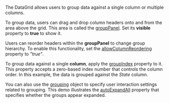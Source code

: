 The DataGrid allows users to group data against a single column or multiple columns.

To group data, users can drag and drop column headers onto and from the area above the grid. This area is called the [groupPanel](/Documentation/ApiReference/UI_Components/dxDataGrid/Configuration/groupPanel/). Set its **visible** property to **true** to show it. 

Users can reorder headers within the **groupPanel** to change group hierarchy. To enable this functionality, set the [allowColumnReordering](/Documentation/ApiReference/UI_Components/dxDataGrid/Configuration/#allowColumnReordering) property to *"true"*. 

To group data against a single **column**, apply the [groupIndex](/Documentation/ApiReference/UI_Components/dxDataGrid/Configuration/columns/#groupIndex) property to it. This property accepts a zero-based index number that controls the column order. In this example, the data is grouped against the *State* column.

You can also use the [grouping](/Documentation/ApiReference/UI_Components/dxDataGrid/Configuration/grouping/) object to specify user interaction settings related to grouping. This demo illustrates the [autoExpandAll](/Documentation/ApiReference/UI_Components/dxDataGrid/Configuration/grouping/#autoExpandAll) property that specifies whether the groups appear expanded.
